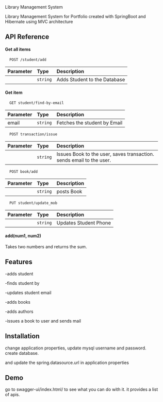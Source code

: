 
Library Management System

Library Management System for Portfolio created with SpringBoot and Hibernate using MVC architecture


## API Reference

#### Get all items

```http
  POST /student/add
```

| Parameter | Type     | Description                |
| :-------- | :------- | :------------------------- |
| | `string` | Adds Student to the Database |

#### Get item

```http
  GET student/find-by-email
```

| Parameter | Type     | Description                       |
| :-------- | :------- | :-------------------------------- |
| email     | `string` | Fetches the student by Email |

```http
  POST transaction/issue
```

| Parameter | Type     | Description                       |
| :-------- | :------- | :-------------------------------- |
|    | `string` | Issues Book to the user, saves transaction. sends email to the user. |

```http
  POST book/add
```

| Parameter | Type     | Description                       |
| :-------- | :------- | :-------------------------------- |
|    | `string` | posts Book |

```http
  PUT student/update_mob
```

| Parameter | Type     | Description                       |
| :-------- | :------- | :-------------------------------- |
|    | `string` |Updates Student Phone|

#### add(num1, num2)

Takes two numbers and returns the sum.


## Features

-adds student

-finds student by 

-updates student email

-adds books

-adds authors

-issues a book to user and sends mail

## Installation
change application properties, update mysql username and password.
create database.

and update the spring.datasource.url in application properties


    
## Demo

go to swagger-ui/index.html/ to see what you can do with it. it provides a list of apis.

